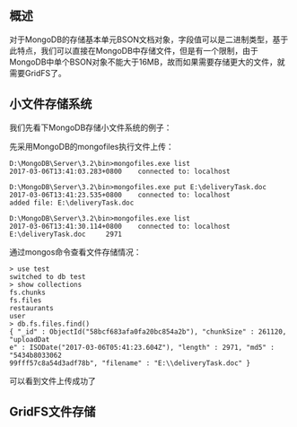 ## 概述
对于MongoDB的存储基本单元BSON文档对象，字段值可以是二进制类型，基于此特点，我们可以直接在MongoDB中存储文件，但是有一个限制，由于MongoDB中单个BSON对象不能大于16MB，故而如果需要存储更大的文件，就需要GridFS了。

## 小文件存储系统
我们先看下MongoDB存储小文件系统的例子：


先采用MongoDB的mongofiles执行文件上传：
```
D:\MongoDB\Server\3.2\bin>mongofiles.exe list
2017-03-06T13:41:03.283+0800    connected to: localhost

D:\MongoDB\Server\3.2\bin>mongofiles.exe put E:\deliveryTask.doc
2017-03-06T13:41:23.535+0800    connected to: localhost
added file: E:\deliveryTask.doc

D:\MongoDB\Server\3.2\bin>mongofiles.exe list
2017-03-06T13:41:30.114+0800    connected to: localhost
E:\deliveryTask.doc     2971
```
通过mongos命令查看文件存储情况：


```
> use test
switched to db test
> show collections
fs.chunks
fs.files
restaurants
user
> db.fs.files.find()
{ "_id" : ObjectId("58bcf683afa0fa20bc854a2b"), "chunkSize" : 261120, "uploadDat
e" : ISODate("2017-03-06T05:41:23.604Z"), "length" : 2971, "md5" : "5434b8033062
99fff57c8a54d3adf78b", "filename" : "E:\\deliveryTask.doc" }
```

可以看到文件上传成功了



## GridFS文件存储
